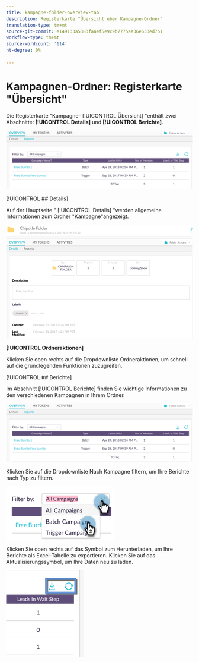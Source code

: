 ```yaml
---
title: kampagne-folder-overview-tab
description: Registerkarte "Übersicht über Kampagne-Ordner"
translation-type: tm+mt
source-git-commit: e149133a5383faaef5e9c9b7775ae36e633ed7b1
workflow-type: tm+mt
source-wordcount: '114'
ht-degree: 0%

---
```



# Kampagnen-Ordner: Registerkarte &quot;Übersicht&quot;

Die Registerkarte &quot;Kampagne- [!UICONTROL Übersicht] &quot;enthält zwei Abschnitte: **[!UICONTROL Details]** und **[!UICONTROL Berichte]**.

![Bild eins](/help/sky/assets/campaign-folders/campaign-folder-overview-tab/campaign-folder-overview-tab-1.png)

[!UICONTROL ## Details]

Auf der Hauptseite &quot; [!UICONTROL Details] &quot;werden allgemeine Informationen zum Ordner &quot;Kampagne&quot;angezeigt.

![Bild eins](/help/sky/assets/campaign-folders/campaign-folder-overview-tab/campaign-folder-overview-tab-2.png)

**[!UICONTROL Ordneraktionen]**

Klicken Sie oben rechts auf die Dropdownliste Ordneraktionen, um schnell auf die grundlegenden Funktionen zuzugreifen.

[!UICONTROL ## Berichte]

Im Abschnitt [!UICONTROL Berichte] finden Sie wichtige Informationen zu den verschiedenen Kampagnen in Ihrem Ordner.

![Bild eins](/help/sky/assets/campaign-folders/campaign-folder-overview-tab/campaign-folder-overview-tab-3.png)

Klicken Sie auf die Dropdownliste Nach Kampagne filtern, um Ihre Berichte nach Typ zu filtern.

![Bild eins](/help/sky/assets/campaign-folders/campaign-folder-overview-tab/campaign-folder-overview-tab-4.png)

Klicken Sie oben rechts auf das Symbol zum Herunterladen, um Ihre Berichte als Excel-Tabelle zu exportieren. Klicken Sie auf das Aktualisierungssymbol, um Ihre Daten neu zu laden.

![Bild eins](/help/sky/assets/campaign-folders/campaign-folder-overview-tab/campaign-folder-overview-tab-5.png)

